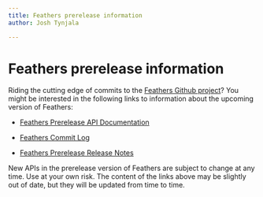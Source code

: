 ```yaml
---
title: Feathers prerelease information  
author: Josh Tynjala

---
```

# Feathers prerelease information

Riding the cutting edge of commits to the [Feathers Github project](https://github.com/joshtynjala/feathers)? You might be interested in the following links to information about the upcoming version of Feathers:

-   [Feathers Prerelease API Documentation](http://feathersui.com/beta/documentation/)

-   [Feathers Commit Log](https://github.com/joshtynjala/feathers/commits/master)

-   [Feathers Prerelease Release Notes](https://github.com/joshtynjala/feathers/blob/master/RELEASENOTES.md)

New APIs in the prerelease version of Feathers are subject to change at any time. Use at your own risk. The content of the links above may be slightly out of date, but they will be updated from time to time.


